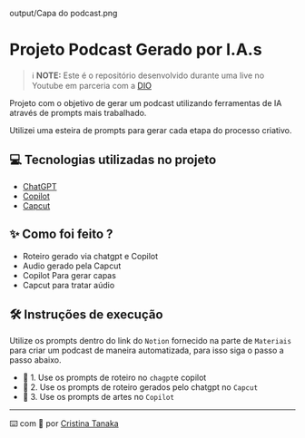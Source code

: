 


<output>output/Capa do podcast.png
    
   
# Projeto Podcast Gerado por I.A.s


 > ℹ️ **NOTE:** Este é o repositório desenvolvido durante uma live no Youtube em parceria com a [DIO](https://dio.me)

Projeto com o objetivo de gerar um podcast utilizando ferramentas de IA através de prompts mais trabalhado.

Utilizei uma esteira de prompts para gerar cada etapa do processo criativo.

## 💻 Tecnologias utilizadas no projeto

- [ChatGPT](https://chat.openai.com/) 
- [Copilot](https://copilot.microsoft.com/)
- [Capcut](https://www.capcut.com/)

## ✨ Como foi feito ?

- Roteiro gerado via chatgpt e Copilot
- Audio gerado pela Capcut
- Copilot Para gerar capas
- Capcut para tratar aúdio


## 🛠️ Instruções de execução

Utilize os prompts dentro do link do `Notion` fornecido na parte de `Materiais` para criar um podcast de maneira automatizada, para isso siga o passo a passo abaixo.

- 🤖 1. Use os prompts de roteiro no `chagpt`e copilot
- 🤖 2. Use os prompts de roteiro gerados pelo chatgpt no  `Capcut`
- 🤖 3. Use os prompts de artes no `Copilot`


---

⌨️ com 💜 por [Cristina Tanaka](https://github.com/cristinatanaka1708/)
